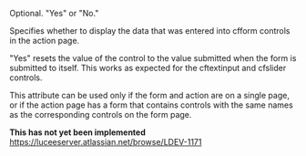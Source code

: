 Optional. "Yes" or "No." 

Specifies whether to display the data that was entered into cfform controls in the action page. 

"Yes" resets the value of the control to the value submitted when the form is submitted to itself. This works as expected for the cftextinput and cfslider controls.
		
This attribute can be used only if the form and action are on a single page, or if the action page has a form that contains controls with the same names as the corresponding controls on the form page.  

**This has not yet been implemented**  <https://luceeserver.atlassian.net/browse/LDEV-1171>
